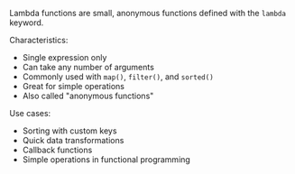 Lambda functions are small, anonymous functions defined with the `lambda` keyword.

Characteristics:
* Single expression only
* Can take any number of arguments
* Commonly used with `map()`, `filter()`, and `sorted()`
* Great for simple operations
* Also called "anonymous functions"

Use cases:
* Sorting with custom keys
* Quick data transformations
* Callback functions
* Simple operations in functional programming 
